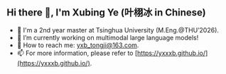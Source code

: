 ## Hi there 👋, I'm Xubing Ye (叶栩冰 in Chinese)

- 🌱 I'm a 2nd year master at Tsinghua University (M.Eng.@THU’2026).
- 🔭 I’m currently working on multimodal large language models!
- 💬 How to reach me: [yxb_tongji@163.com](mailto:yxb_tongji@163.com).
- 📫 For more information, please refer to [https://yxxxb.github.io/](https://yxxxb.github.io/).
